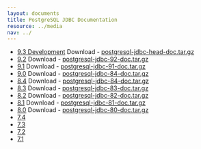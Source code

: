 ```yaml
---
layout: documents
title: PostgreSQL JDBC Documentation
resource: ../media
nav: ../
---
```


* [9.3 Development](head/index.html) Download - [postgresql-jdbc-head-doc.tar.gz](postgresql-jdbc-head-doc.tar.gz)
* [9.2](92/index.html) Download - [postgresql-jdbc-92-doc.tar.gz](postgresql-jdbc-92-doc.tar.gz)
* [9.1](91/index.html) Download - [postgresql-jdbc-91-doc.tar.gz](postgresql-jdbc-91-doc.tar.gz)
* [9.0](90/index.html) Download - [postgresql-jdbc-84-doc.tar.gz](postgresql-jdbc-84-doc.tar.gz)
* [8.4](84/index.html) Download - [postgresql-jdbc-84-doc.tar.gz](postgresql-jdbc-84-doc.tar.gz)
* [8.3](83/index.html) Download - [postgresql-jdbc-83-doc.tar.gz](postgresql-jdbc-83-doc.tar.gz)
* [8.2](82/index.html) Download - [postgresql-jdbc-82-doc.tar.gz](postgresql-jdbc-82-doc.tar.gz)
* [8.1](81/index.html) Download - [postgresql-jdbc-81-doc.tar.gz](postgresql-jdbc-81-doc.tar.gz)
* [8.0](80/index.html) Download - [postgresql-jdbc-80-doc.tar.gz](postgresql-jdbc-80-doc.tar.gz)
* [7.4](http://www.postgresql.org/docs/7.4/static/jdbc.html)
* [7.3](http://www.postgresql.org/docs/7.3/static/jdbc.html)
* [7.2](http://www.postgresql.org/docs/7.2/static/jdbc.html)
* [7.1](http://www.postgresql.org/docs/7.1/static/jdbc.html)
